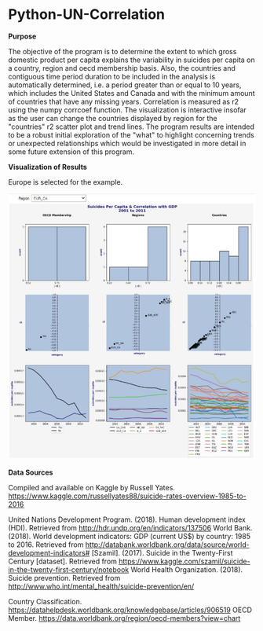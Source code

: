 # Python-UN-Correlation

**Purpose**

The objective of the program is to determine the extent to which gross domestic product per capita explains the variability in suicides per capita on a country, region and oecd membership basis. Also, the countries and contiguous time period duration to be included in the analysis is automatically determined, i.e. a period greater than or equal to 10 years, which includes the United States and Canada and with the minimum amount of countries that have any missing years. Correlation is measured as r2 using the numpy corrcoef function. The visualization is interactive insofar as the user can change the countries displayed by region for the "countries" r2 scatter plot and trend lines. The program results are intended to be a robust initial exploration of the "what" to highlight concerning trends or unexpected relationships which would be investigated in more detail in some future extension of this program.   

**Visualization of Results**

Europe is selected for the example.

![alt text](https://github.com/aaronmkwong/Python-UN-Correlation/blob/main/Python_UN_Correlation.JPG)

**Data Sources**

Compiled and available on Kaggle by Russell Yates. https://www.kaggle.com/russellyates88/suicide-rates-overview-1985-to-2016

United Nations Development Program. (2018). Human development index (HDI). 
Retrieved from http://hdr.undp.org/en/indicators/137506
World Bank. (2018). World development indicators: GDP (current US$) by country: 1985 to 2016. 
Retrieved from http://databank.worldbank.org/data/source/world-development-indicators#
[Szamil]. (2017). Suicide in the Twenty-First Century [dataset]. Retrieved from https://www.kaggle.com/szamil/suicide-in-the-twenty-first-century/notebook
World Health Organization. (2018). Suicide prevention. Retrieved from http://www.who.int/mental_health/suicide-prevention/en/

Country Classification. https://datahelpdesk.worldbank.org/knowledgebase/articles/906519
OECD Member. https://data.worldbank.org/region/oecd-members?view=chart
